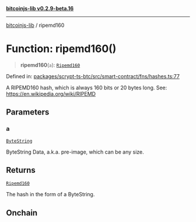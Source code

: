 [**bitcoinjs-lib v0.2.9-beta.16**](../README.md)

***

[bitcoinjs-lib](../README.md) / ripemd160

# Function: ripemd160()

> **ripemd160**(`a`): [`Ripemd160`](../type-aliases/Ripemd160.md)

Defined in: [packages/scrypt-ts-btc/src/smart-contract/fns/hashes.ts:77](https://github.com/sCrypt-Inc/scrypt-btc-mono/blob/7d2760b2d3565565fcb011792878d3764e0701be/packages/scrypt-ts-btc/src/smart-contract/fns/hashes.ts#L77)

A RIPEMD160 hash, which is always 160 bits or 20 bytes long.
See:
https://en.wikipedia.org/wiki/RIPEMD

## Parameters

### a

[`ByteString`](../type-aliases/ByteString.md)

ByteString Data, a.k.a. pre-image, which can be any size.

## Returns

[`Ripemd160`](../type-aliases/Ripemd160.md)

The hash in the form of a ByteString.

## Onchain
